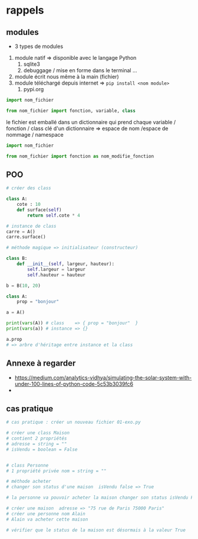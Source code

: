 # rappels

## modules

- 3 types de modules
    
1. module natif => disponible avec le langage Python
    1. sqlite3
    1. debuggage / mise en forme dans le terminal ...
1. module écrit nous même à la main (fichier)
1. module téléchargé depuis internet => `pip install <nom module>`
    1. pypi.org

```py
import nom_fichier

from nom_fichier import fonction, variable, class
```

le fichier est emballé dans un dictionnaire qui prend chaque variable / fonction / class 
clé d'un dictionnaire => espace de nom /espace de nommage / namespace

```py
import nom_fichier

from nom_fichier import fonction as nom_modifie_fonction
```

## POO

```py
# créer des class

class A:
    cote : 10
    def surface(self)
        return self.cote * 4

# instance de class 
carre = A()
carre.surface()

# méthode magique => initialisateur (constructeur)

class B:
    def __init__(self, largeur, hauteur):
        self.largeur = largeur
        self.hauteur = hauteur

b = B(10, 20)
```

```py
class A:
    prop = "bonjour"

a = A()

print(vars(A)) # class    => { prop = "bonjour"  }
print(vars(a)) # instance => {}

a.prop
# => arbre d'héritage entre instance et la class
```

## Annexe à regarder

- <https://medium.com/analytics-vidhya/simulating-the-solar-system-with-under-100-lines-of-python-code-5c53b3039fc6>
- 
## cas pratique

```py
# cas pratique : créer un nouveau fichier 01-exo.py

# créer une class Maison
# contient 2 propriétés 
# adresse = string = ""
# isVendu = boolean = False 


# class Personne 
# 1 propriété privée nom = string = ""

# méthode acheter 
# changer son status d'une maison  isVendu false => True 

# la personne va pouvoir acheter la maison changer son status isVendu False => True 

# créer une maison  adresse => "75 rue de Paris 75000 Paris"
# créer une personne nom Alain
# Alain va acheter cette maison 

# vérifier que le status de la maison est désormais à la valeur True 
    
```